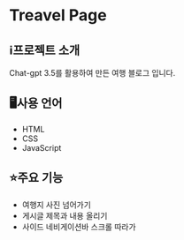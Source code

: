 # Treavel Page

## ℹ️프로젝트 소개
Chat-gpt 3.5를 활용하여 만든 여행 블로그 입니다.

## 🖥️사용 언어
* HTML
* CSS
* JavaScript

## ⭐주요 기능
* 여행지 사진 넘어가기
* 게시글 제목과 내용 올리기
* 사이드 네비게이션바 스크롤 따라가
